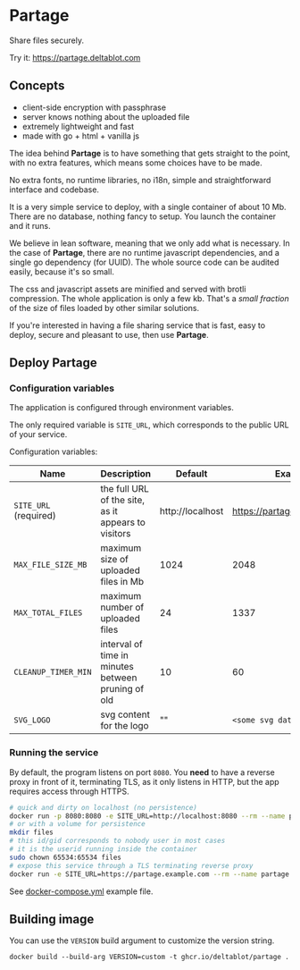 # Partage

Share files securely.

Try it: https://partage.deltablot.com

## Concepts

* client-side encryption with passphrase
* server knows nothing about the uploaded file
* extremely lightweight and fast
* made with go + html + vanilla js

The idea behind **Partage** is to have something that gets straight to the point, with no extra features, which means some choices have to be made.

No extra fonts, no runtime libraries, no i18n, simple and straightforward interface and codebase.

It is a very simple service to deploy, with a single container of about 10 Mb. There are no database, nothing fancy to setup. You launch the container and it runs.

We believe in lean software, meaning that we only add what is necessary. In the case of **Partage**, there are no runtime javascript dependencies, and a single go dependency (for UUID). The whole source code can be audited easily, because it's so small.

The css and javascript assets are minified and served with brotli compression. The whole application is only a few kb. That's a *small fraction* of the size of files loaded by other similar solutions.

If you're interested in having a file sharing service that is fast, easy to deploy, secure and pleasant to use, then use **Partage**.

## Deploy Partage

### Configuration variables

The application is configured through environment variables.

The only required variable is `SITE_URL`, which corresponds to the public URL of your service.

Configuration variables:

| Name                  | Description                                         | Default             | Example                       |
|-----------------------|-----------------------------------------------------|---------------------|-------------------------------|
| `SITE_URL` (required) | the full URL of the site, as it appears to visitors | http://localhost    | https://partage.deltablot.com |
| `MAX_FILE_SIZE_MB`    | maximum size of uploaded files in Mb                | 1024                | 2048                          |
| `MAX_TOTAL_FILES`     | maximum number of uploaded files                    | 24                  | 1337                          |
| `CLEANUP_TIMER_MIN`   | interval of time in minutes between pruning of old  | 10                  | 60                            |
| `SVG_LOGO`            | svg content for the logo                            | ""                  | `<some svg data>`             |

### Running the service

By default, the program listens on port `8080`. You **need** to have a reverse proxy in front of it, terminating TLS, as it only listens in HTTP, but the app requires access through HTTPS.

~~~bash
# quick and dirty on localhost (no persistence)
docker run -p 8080:8080 -e SITE_URL=http://localhost:8080 --rm --name partage ghcr.io/delatblot/partage
# or with a volume for persistence
mkdir files
# this id/gid corresponds to nobody user in most cases
# it is the userid running inside the container
sudo chown 65534:65534 files
# expose this service through a TLS terminating reverse proxy
docker run -e SITE_URL=https://partage.example.com --rm --name partage -v $(pwd)/files:/var/partage ghcr.io/delatblot/partage
~~~

See [docker-compose.yml](./docker-compose.yml.dist) example file.

## Building image

You can use the `VERSION` build argument to customize the version string.

~~~
docker build --build-arg VERSION=custom -t ghcr.io/deltablot/partage .
~~~
